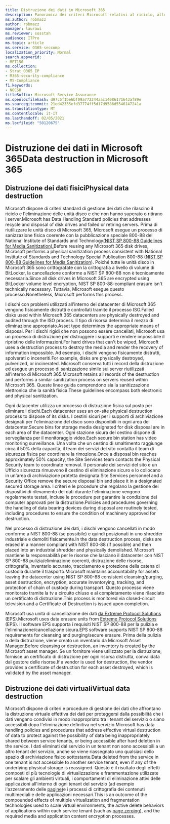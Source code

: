 ```yaml
---
title: Distruzione dei dati in Microsoft 365
description: Panoramica dei criteri Microsoft relativi al riciclo, allo smaltimento o alla distruzione delle unità disco e dei server dei data center di Microsoft 365.
ms.author: robmazz
author: robmazz
manager: laurawi
ms.reviewer: sosstah
audience: ITPro
ms.topic: article
ms.service: O365-seccomp
localization_priority: Normal
search.appverid:
- MET150
ms.collection:
- Strat_O365_IP
- M365-security-compliance
- MS-Compliance
f1.keywords:
- NOCSH
titleSuffix: Microsoft Service Assurance
ms.openlocfilehash: d97c5f1be6bf09a772244aac14086171643af89e
ms.sourcegitcommit: 21ed42335efd37774ff5d17d9586d5546147241a
ms.translationtype: MT
ms.contentlocale: it-IT
ms.lasthandoff: 02/05/2021
ms.locfileid: "50120675"
---
```

# <a name="data-destruction-in-microsoft-365"></a><span data-ttu-id="9982b-103">Distruzione dei dati in Microsoft 365</span><span class="sxs-lookup"><span data-stu-id="9982b-103">Data destruction in Microsoft 365</span></span>

## <a name="physical-data-destruction"></a><span data-ttu-id="9982b-104">Distruzione dei dati fisici</span><span class="sxs-lookup"><span data-stu-id="9982b-104">Physical data destruction</span></span>

<span data-ttu-id="9982b-105">Microsoft dispone di criteri standard di gestione dei dati che rilascino il riciclo e l'eliminazione delle unità disco e che non hanno superato o ritirano i server.</span><span class="sxs-lookup"><span data-stu-id="9982b-105">Microsoft has Data Handling Standard policies that addresses recycle and disposal of disk drives and failed or retiring servers.</span></span> <span data-ttu-id="9982b-106">Prima di riutilizzare le unità disco di Microsoft 365, Microsoft esegue un processo di sanizzazione fisica coerente con la pubblicazione speciale 800-88 del National Institute of Standards and Technology[(NIST SP 800-88 Guidelines for Media Sanitization).](https://nvlpubs.nist.gov/nistpubs/SpecialPublications/NIST.SP.800-88r1.pdf)</span><span class="sxs-lookup"><span data-stu-id="9982b-106">Before reusing any Microsoft 365 disk drives, Microsoft performs a physical sanitization process consistent with National Institute of Standards and Technology Special Publication 800-88 ([NIST SP 800-88 Guidelines for Media Sanitization](https://nvlpubs.nist.gov/nistpubs/SpecialPublications/NIST.SP.800-88r1.pdf)).</span></span> <span data-ttu-id="9982b-107">Poiché tutte le unità disco in Microsoft 365 sono crittografate con la crittografia a livello di volume di BitLocker, la cancellazione conforme a NIST SP 800-88 non è tecnicamente necessaria.</span><span class="sxs-lookup"><span data-stu-id="9982b-107">Since all disk drives in Microsoft 365 are encrypted using BitLocker volume level encryption, NIST SP 800-88-compliant erasure isn't technically necessary.</span></span> <span data-ttu-id="9982b-108">Tuttavia, Microsoft esegue questo processo.</span><span class="sxs-lookup"><span data-stu-id="9982b-108">Nonetheless, Microsoft performs this process.</span></span>

<span data-ttu-id="9982b-109">I dischi con problemi utilizzati all'interno dei datacenter di Microsoft 365 vengono fisicamente distrutti e controllati tramite il processo ISO.</span><span class="sxs-lookup"><span data-stu-id="9982b-109">Failed disks used within Microsoft 365 datacenters are physically destroyed and audited through the ISO process.</span></span> <span data-ttu-id="9982b-110">Il tipo di risorsa determina il mezzo di eliminazione appropriato.</span><span class="sxs-lookup"><span data-stu-id="9982b-110">Asset type determines the appropriate means of disposal.</span></span> <span data-ttu-id="9982b-111">Per i dischi rigidi che non possono essere cancellati, Microsoft usa un processo di distruzione per distruggere i supporti e rendere impossibile il ripristino delle informazioni.</span><span class="sxs-lookup"><span data-stu-id="9982b-111">For hard drives that can't be wiped, Microsoft uses a destruction process to destroy the media and render the recovery of information impossible.</span></span> <span data-ttu-id="9982b-112">Ad esempio, i dischi vengono fisicamente distrutti, spolverati o inceneriti.</span><span class="sxs-lookup"><span data-stu-id="9982b-112">For example, disks are physically destroyed, pulverized, or incinerated.</span></span> <span data-ttu-id="9982b-113">Microsoft conserva tutti i record della distruzione ed esegue un processo di sanizzazione simile sui server riutilizzati all'interno di Microsoft 365.</span><span class="sxs-lookup"><span data-stu-id="9982b-113">Microsoft retains all records of the destruction and performs a similar sanitization process on servers reused within Microsoft 365.</span></span> <span data-ttu-id="9982b-114">Queste linee guida comprendono sia la sanitizzazione elettronica che la sanità fisica.</span><span class="sxs-lookup"><span data-stu-id="9982b-114">These guidelines encompass both electronic and physical sanitization.</span></span>

<span data-ttu-id="9982b-115">Ogni datacenter utilizza un processo di distruzione fisica sul posto per eliminare i dischi.</span><span class="sxs-lookup"><span data-stu-id="9982b-115">Each datacenter uses an on-site physical destruction process to dispose of its disks.</span></span> <span data-ttu-id="9982b-116">I cestini sicuri per i supporti di archiviazione designati per l'eliminazione del disco sono disponibili in ogni area del datacenter.</span><span class="sxs-lookup"><span data-stu-id="9982b-116">Secure bins for storage media designated for disk disposal are in each area of the datacenter.</span></span> <span data-ttu-id="9982b-117">Ogni stazione sicura del cestino dispone di sorveglianza per il monitoraggio video.</span><span class="sxs-lookup"><span data-stu-id="9982b-117">Each secure bin station has video monitoring surveillance.</span></span> <span data-ttu-id="9982b-118">Una volta che un cestino di smaltimento raggiunge circa il 50% della capacità, il team dei servizi del sito contatta il team di sicurezza fisica per coordinare la rimozione.</span><span class="sxs-lookup"><span data-stu-id="9982b-118">Once a disposal bin reaches approximately 50% capacity, the Site Services team contacts the Physical Security team to coordinate removal.</span></span> <span data-ttu-id="9982b-119">Il personale dei servizi del sito e un Ufficio sicurezza rimuovono il cestino di eliminazione sicuro e lo collocano in un'area di archiviazione protetta designata.</span><span class="sxs-lookup"><span data-stu-id="9982b-119">Site Services personnel and a Security Office remove the secure disposal bin and place it in a designated secured storage area.</span></span> <span data-ttu-id="9982b-120">I criteri e le procedure che regolano la gestione dei dispositivi di rilevamento dei dati durante l'eliminazione vengono regolarmente testati, incluse le procedure per garantire la condizione dei computer approvati per la distruzione.</span><span class="sxs-lookup"><span data-stu-id="9982b-120">Policies and procedures governing the handling of data bearing devices during disposal are routinely tested, including procedures to ensure the condition of machinery approved for destruction.</span></span>

<span data-ttu-id="9982b-121">Nel processo di distruzione dei dati, i dischi vengono cancellati in modo conforme a NIST 800-88 (se possibile) e quindi posizionati in uno shredder industriale e demoliti fisicamente.</span><span class="sxs-lookup"><span data-stu-id="9982b-121">In the data destruction process, disks are erased in a manner compliant with NIST 800-88 (if possible) and then placed into an industrial shredder and physically demolished.</span></span> <span data-ttu-id="9982b-122">Microsoft mantiene la responsabilità per le risorse che lasciano il datacenter con NIST SP 800-88 pulizia/eliminazione coerenti, distruzione delle risorse, crittografia, inventario accurato, tracciamento e protezione della catena di custodia durante il trasporto.</span><span class="sxs-lookup"><span data-stu-id="9982b-122">Microsoft maintains accountability for assets leaving the datacenter using NIST SP 800-88 consistent cleansing/purging, asset destruction, encryption, accurate inventorying, tracking, and protection of chain of custody during transport.</span></span> <span data-ttu-id="9982b-123">Questo processo viene monitorato tramite la tv a circuito chiuso e al completamento viene rilasciato un certificato di distruzione.</span><span class="sxs-lookup"><span data-stu-id="9982b-123">This process is monitored via closed-circuit television and a Certificate of Destruction is issued upon completion.</span></span>

<span data-ttu-id="9982b-124">Microsoft usa unità di cancellazione dei dati [da Extreme Protocol Solutions](https://www.enterprisedataerasure.com/) (EPS).</span><span class="sxs-lookup"><span data-stu-id="9982b-124">Microsoft uses data erasure units from [Extreme Protocol Solutions](https://www.enterprisedataerasure.com/) (EPS).</span></span> <span data-ttu-id="9982b-125">Il software EPS supporta i requisiti NIST SP 800-88 per la pulizia e l'eliminazione/cancellazione sicura.</span><span class="sxs-lookup"><span data-stu-id="9982b-125">EPS software supports NIST SP 800-88 requirements for cleansing and purging/secure erasure.</span></span> <span data-ttu-id="9982b-126">Prima della pulizia o della distruzione, viene creato un inventario da Microsoft Asset Manager.</span><span class="sxs-lookup"><span data-stu-id="9982b-126">Before cleansing or destruction, an inventory is created by the Microsoft asset manager.</span></span> <span data-ttu-id="9982b-127">Se un fornitore viene utilizzato per la distruzione, fornisce un certificato di distruzione per ogni risorsa distrutta, convalidata dal gestore delle risorse.</span><span class="sxs-lookup"><span data-stu-id="9982b-127">If a vendor is used for destruction, the vendor provides a certificate of destruction for each asset destroyed, which is validated by the asset manager.</span></span>

## <a name="virtual-data-destruction"></a><span data-ttu-id="9982b-128">Distruzione dei dati virtuali</span><span class="sxs-lookup"><span data-stu-id="9982b-128">Virtual data destruction</span></span>

<span data-ttu-id="9982b-129">Microsoft dispone di criteri e procedure di gestione dei dati che affrontano la distruzione virtuale effettiva dei dati per proteggersi dalla possibilità che i dati vengano condivisi in modo inappropriato tra i tenant del servizio o siano accessibili dopo l'eliminazione definitiva nel servizio.</span><span class="sxs-lookup"><span data-stu-id="9982b-129">Microsoft has data handling policies and procedures that address effective virtual destruction of data to protect against the possibility of data being inappropriately shared between service tenants, or being accessible after hard deletion in the service.</span></span> <span data-ttu-id="9982b-130">I dati eliminati dal servizio in un tenant non sono accessibili a un altro tenant del servizio, anche se viene riassegnato uno qualsiasi dello spazio di archiviazione fisico sottostante.</span><span class="sxs-lookup"><span data-stu-id="9982b-130">Data deleted from the service in one tenant is not accessible to another service tenant, even if any of the underlying physical storage is reassigned.</span></span> <span data-ttu-id="9982b-131">Questo è il risultato degli effetti composti di più tecnologie di virtualizzazione e frammentazione utilizzate per scalare gli ambienti virtuali, i comportamenti di eliminazione attivi delle applicazioni all'interno di ogni tenant del servizio (ad esempio l'azzeramento delle [pagine)](/office365/securitycompliance/office-365-exchange-online-data-deletion#page-zeroing)e i processi di crittografia dei contenuti multimediali e delle applicazioni necessari.</span><span class="sxs-lookup"><span data-stu-id="9982b-131">This is an outcome of the compounded effects of multiple virtualization and fragmentation technologies used to scale virtual environments, the active delete behaviors of applications within each service tenant (such as [page zeroing](/office365/securitycompliance/office-365-exchange-online-data-deletion#page-zeroing)), and the required media and application content encryption processes.</span></span>